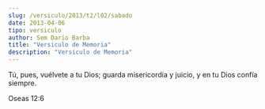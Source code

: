 ```yaml
---
slug: /versiculo/2013/t2/l02/sabado
date: 2013-04-06
tipo: versiculo
author: Sem Dario Barba
title: "Versiculo de Memoria"
description: "Versiculo de Memoria"
---
```


Tú, pues, vuélvete a tu Dios; guarda misericordia y juicio, y en tu Dios confía siempre.

Oseas 12:6
